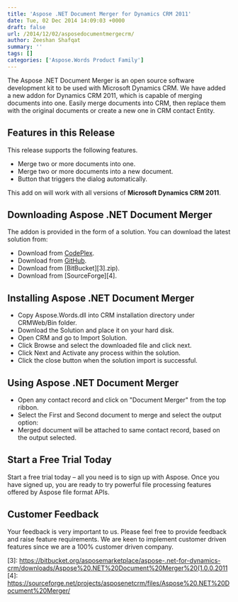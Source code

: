 ```yaml
---
title: 'Aspose .NET Document Merger for Dynamics CRM 2011'
date: Tue, 02 Dec 2014 14:09:03 +0000
draft: false
url: /2014/12/02/asposedocumentmergecrm/
author: Zeeshan Shafqat
summary: ''
tags: []
categories: ['Aspose.Words Product Family']
---
```


[](http://www.aspose.com/.net/word-component.aspx)The Aspose .NET Document Merger is an open source software development kit to be used with Microsoft Dynamics CRM. We have added a new addon for Dynamics CRM 2011, which is capable of merging documents into one. Easily merge documents into CRM, then replace them with the original documents or create a new one in CRM contact Entity.

## Features in this Release

This release supports the following features.

*   Merge two or more documents into one.
*   Merge two or more documents into a new document.
*   Button that triggers the dialog automatically.

This add on will work with all versions of **Microsoft Dynamics CRM 2011**.

## Downloading Aspose .NET Document Merger

The addon is provided in the form of a solution. You can download the latest solution from:

*   Download from [CodePlex][1].
*   Download from [GitHub][2].
*   Download from [BitBucket][3].zip).
*   Download from [SourceForge][4].

## Installing Aspose .NET Document Merger

*   Copy Aspose.Words.dll into CRM installation directory under CRMWeb/Bin folder.
*   Download the Solution and place it on your hard disk.
*   Open CRM and go to Import Solution.
*   Click Browse and select the downloaded file and click next.
*   Click Next and Activate any process within the solution.
*   Click the close button when the solution import is successful.

## Using Aspose .NET Document Merger

*   Open any contact record and click on "Document Merger" from the top ribbon.  
    [](https://blog.aspose.com/wp-content/uploads/sites/2/2014/12/HowToUse1.png)
*   Select the First and Second document to merge and select the output option:  
    [](https://blog.aspose.com/wp-content/uploads/sites/2/2014/12/HowToUse2.png)
*   Merged document will be attached to same contact record, based on the output selected.

## Start a Free Trial Today

Start a free trial today – all you need is to sign up with Aspose. Once you have signed up, you are ready to try powerful file processing features offered by Aspose file format APIs.

## Customer Feedback

Your feedback is very important to us. Please feel free to provide feedback and raise feature requirements. We are keen to implement customer driven features since we are a 100% customer driven company.




[1]: https://downloads.aspose.com/total
[2]: https://github.com/asposemarketplace/asposenetcrm/releases/tag/AsposeDocumentMerger-1.0.0.2011
[3]: https://bitbucket.org/asposemarketplace/aspose-.net-for-dynamics-crm/downloads/Aspose%20.NET%20Document%20Merger%20(1.0.0.2011
[4]: https://sourceforge.net/projects/asposenetcrm/files/Aspose%20.NET%20Document%20Merger/




